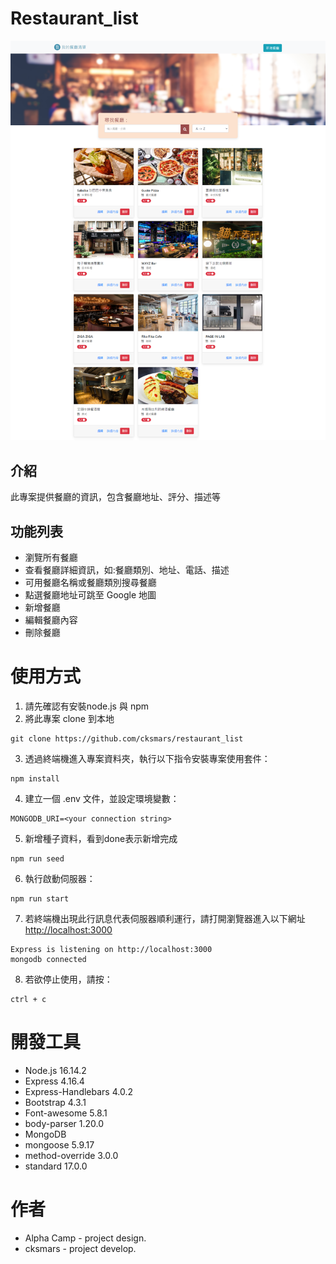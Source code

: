 # Restaurant_list
![Index page about Restaurant List](https://github.com/cksmars/restaurant_list/blob/main/restaurant_list3.png)

## 介紹
此專案提供餐廳的資訊，包含餐廳地址、評分、描述等

## 功能列表
- 瀏覽所有餐廳
- 查看餐廳詳細資訊，如:餐廳類別、地址、電話、描述
- 可用餐廳名稱或餐廳類別搜尋餐廳
- 點選餐廳地址可跳至 Google 地圖
- 新增餐廳
- 編輯餐廳內容
- 刪除餐廳


# 使用方式
1. 請先確認有安裝node.js 與 npm
2. 將此專案 clone 到本地
```
git clone https://github.com/cksmars/restaurant_list
```
3. 透過終端機進入專案資料夾，執行以下指令安裝專案使用套件：
```
npm install
```
4. 建立一個 .env 文件，並設定環境變數：
```
MONGODB_URI=<your connection string>
```
5. 新增種子資料，看到done表示新增完成
```
npm run seed
```
6. 執行啟動伺服器：
```
npm run start
```
7. 若終端機出現此行訊息代表伺服器順利運行，請打開瀏覽器進入以下網址<http://localhost:3000>
```
Express is listening on http://localhost:3000
mongodb connected
```
8. 若欲停止使用，請按：
```
ctrl + c
```

# 開發工具
- Node.js 16.14.2
- Express 4.16.4
- Express-Handlebars 4.0.2
- Bootstrap 4.3.1
- Font-awesome 5.8.1
- body-parser 1.20.0
- MongoDB
- mongoose 5.9.17
- method-override 3.0.0
- standard 17.0.0

# 作者
- Alpha Camp - project design.
- cksmars - project develop.